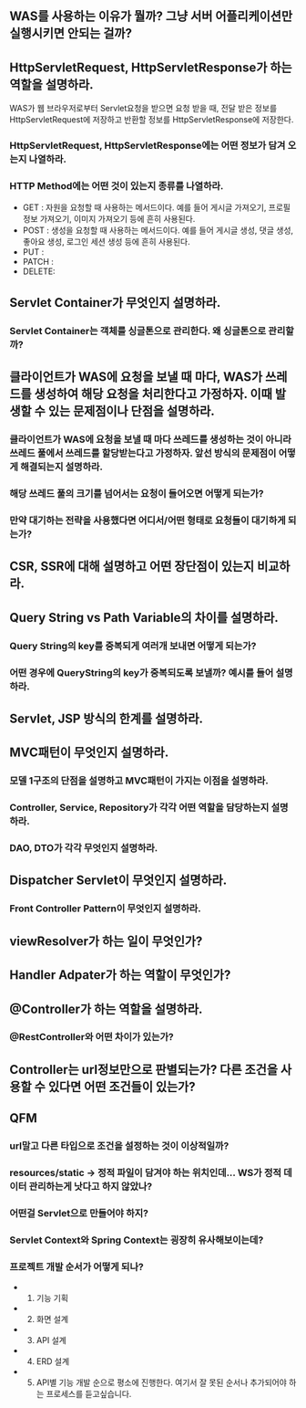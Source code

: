 ## WAS를 사용하는 이유가 뭘까? 그냥 서버 어플리케이션만 실행시키면 안되는 걸까?

## HttpServletRequest, HttpServletResponse가 하는 역할을 설명하라.
WAS가 웹 브라우저로부터 Servlet요청을 받으면 요청 받을 때, 전달 받은 정보를 HttpServletRequest에 저장하고 반환할 정보를 HttpServletResponse에 저장한다. 

### HttpServletRequest, HttpServletResponse에는 어떤 정보가 담겨 오는지 나열하라.

### HTTP Method에는 어떤 것이 있는지 종류를 나열하라.
- GET   : 자원을 요청할 때 사용하는 메서드이다. 예를 들어 게시글 가져오기, 프로필 정보 가져오기, 이미지 가져오기 등에 흔히 사용된다.
- POST  : 생성을 요청할 때 사용하는 메서드이다. 예를 들어 게시글 생성, 댓글 생성, 좋아요 생성, 로그인 세션 생성 등에 흔히 사용된다.
- PUT   : 
- PATCH :
- DELETE: 

## Servlet Container가 무엇인지 설명하라.

### Servlet Container는 객체를 싱글톤으로 관리한다. 왜 싱글톤으로 관리할까?

## 클라이언트가 WAS에 요청을 보낼 때 마다, WAS가 쓰레드를 생성하여 해당 요청을 처리한다고 가정하자. 이때 발생할 수 있는 문제점이나 단점을 설명하라.

### 클라이언트가 WAS에 요청을 보낼 때 마다 쓰레드를 생성하는 것이 아니라 쓰레드 풀에서 쓰레드를 할당받는다고 가정하자. 앞선 방식의 문제점이 어떻게 해결되는지 설명하라.

### 해당 쓰레드 풀의 크기를 넘어서는 요청이 들어오면 어떻게 되는가?

### 만약 대기하는 전략을 사용했다면 어디서/어떤 형태로 요청들이 대기하게 되는가?

## CSR, SSR에 대해 설명하고 어떤 장단점이 있는지 비교하라.

## Query String vs Path Variable의 차이를 설명하라.

### Query String의 key를 중복되게 여러개 보내면 어떻게 되는가? 

### 어떤 경우에 QueryString의 key가 중복되도록 보낼까? 예시를 들어 설명하라.

## Servlet, JSP 방식의 한계를 설명하라.

## MVC패턴이 무엇인지 설명하라.

### 모델 1구조의 단점을 설명하고 MVC패턴이 가지는 이점을 설명하라.

### Controller, Service, Repository가 각각 어떤 역할을 담당하는지 설명하라.

### DAO, DTO가 각각 무엇인지 설명하라.

## Dispatcher Servlet이 무엇인지 설명하라.

### Front Controller Pattern이 무엇인지 설명하라.

## viewResolver가 하는 일이 무엇인가?

## Handler Adpater가 하는 역할이 무엇인가?

## @Controller가 하는 역할을 설명하라. 

### @RestController와 어떤 차이가 있는가?

## Controller는 url정보만으로 판별되는가? 다른 조건을 사용할 수 있다면 어떤 조건들이 있는가?



## QFM

### url말고 다른 타입으로 조건을 설정하는 것이 이상적일까?

### resources/static -> 정적 파일이 담겨야 하는 위치인데... WS가 정적 데이터 관리하는게 낫다고 하지 않았나?

### 어떤걸 Servlet으로 만들어야 하지?

### Servlet Context와 Spring Context는 굉장히 유사해보이는데?

### 프로젝트 개발 순서가 어떻게 되나?
- 1. 기능 기획
- 2. 화면 설계
- 3. API 설계
- 4. ERD 설계
- 5. API별 기능 개발
순으로 평소에 진행한다. 여기서 잘 못된 순서나 추가되어야 하는 프로세스를 듣고싶습니다.
